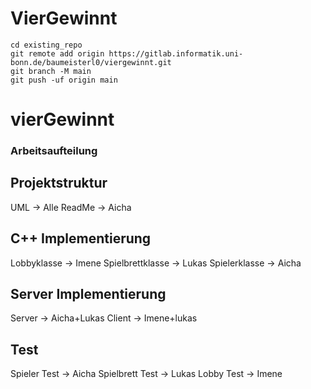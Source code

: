 # VierGewinnt



```
cd existing_repo
git remote add origin https://gitlab.informatik.uni-bonn.de/baumeisterl0/viergewinnt.git
git branch -M main
git push -uf origin main
```
# vierGewinnt

### Arbeitsaufteilung

## Projektstruktur 
  UML -> Alle
  ReadMe -> Aicha

## C++ Implementierung
  Lobbyklasse -> Imene
  Spielbrettklasse -> Lukas
  Spielerklasse -> Aicha

## Server Implementierung
  Server -> Aicha+Lukas
  Client -> Imene+lukas
  
## Test 
  Spieler Test -> Aicha
  Spielbrett Test -> Lukas
  Lobby Test -> Imene



